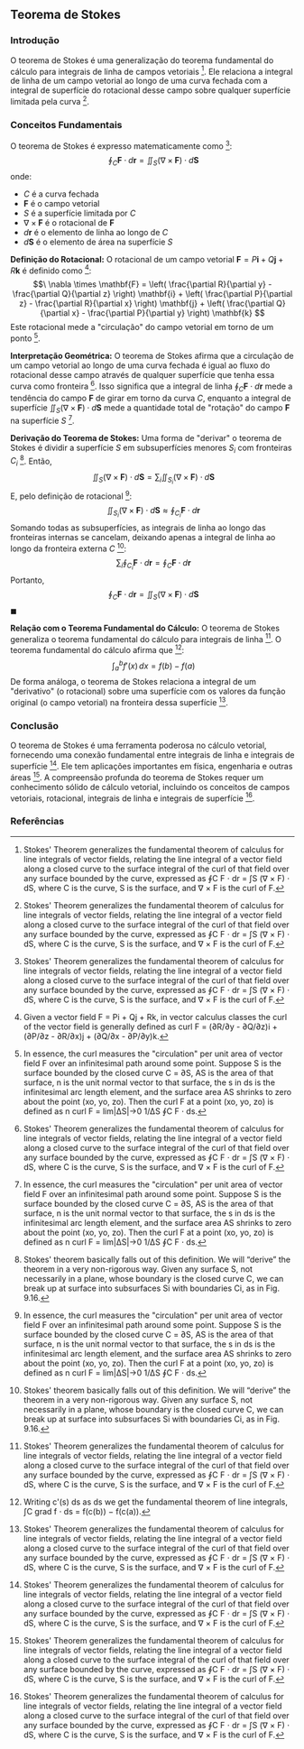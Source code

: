 ## Teorema de Stokes

### Introdução
O teorema de Stokes é uma generalização do teorema fundamental do cálculo para integrais de linha de campos vetoriais [^1]. Ele relaciona a integral de linha de um campo vetorial ao longo de uma curva fechada com a integral de superfície do rotacional desse campo sobre qualquer superfície limitada pela curva [^1].

### Conceitos Fundamentais

O teorema de Stokes é expresso matematicamente como [^1]:
$$\
\oint_C \mathbf{F} \cdot d\mathbf{r} = \iint_S (\nabla \times \mathbf{F}) \cdot d\mathbf{S}
$$
onde:
- $C$ é a curva fechada
- $\mathbf{F}$ é o campo vetorial
- $S$ é a superfície limitada por $C$
- $\nabla \times \mathbf{F}$ é o rotacional de $\mathbf{F}$
- $d\mathbf{r}$ é o elemento de linha ao longo de $C$
- $d\mathbf{S}$ é o elemento de área na superfície $S$

**Definição do Rotacional:** O rotacional de um campo vetorial $\mathbf{F} = P\mathbf{i} + Q\mathbf{j} + R\mathbf{k}$ é definido como [^3]:
$$\
\nabla \times \mathbf{F} = \left( \frac{\partial R}{\partial y} - \frac{\partial Q}{\partial z} \right) \mathbf{i} + \left( \frac{\partial P}{\partial z} - \frac{\partial R}{\partial x} \right) \mathbf{j} + \left( \frac{\partial Q}{\partial x} - \frac{\partial P}{\partial y} \right) \mathbf{k}
$$
Este rotacional mede a "circulação" do campo vetorial em torno de um ponto [^6].

**Interpretação Geométrica:** O teorema de Stokes afirma que a circulação de um campo vetorial ao longo de uma curva fechada é igual ao fluxo do rotacional desse campo através de qualquer superfície que tenha essa curva como fronteira [^1]. Isso significa que a integral de linha $\oint_C \mathbf{F} \cdot d\mathbf{r}$ mede a tendência do campo $\mathbf{F}$ de girar em torno da curva $C$, enquanto a integral de superfície $\iint_S (\nabla \times \mathbf{F}) \cdot d\mathbf{S}$ mede a quantidade total de "rotação" do campo $\mathbf{F}$ na superfície $S$ [^6].

**Derivação do Teorema de Stokes:** Uma forma de "derivar" o teorema de Stokes é dividir a superfície $S$ em subsuperfícies menores $S_i$ com fronteiras $C_i$ [^10]. Então,
$$\
\iint_S (\nabla \times \mathbf{F}) \cdot d\mathbf{S} = \sum_i \iint_{S_i} (\nabla \times \mathbf{F}) \cdot d\mathbf{S}
$$
E, pelo definição de rotacional [^6]:
$$\
\iint_{S_i} (\nabla \times \mathbf{F}) \cdot d\mathbf{S} \approx \oint_{C_i} \mathbf{F} \cdot d\mathbf{r}
$$
Somando todas as subsuperfícies, as integrais de linha ao longo das fronteiras internas se cancelam, deixando apenas a integral de linha ao longo da fronteira externa $C$ [^10]:
$$\
\sum_i \oint_{C_i} \mathbf{F} \cdot d\mathbf{r} = \oint_C \mathbf{F} \cdot d\mathbf{r}
$$
Portanto,
$$\
\oint_C \mathbf{F} \cdot d\mathbf{r} = \iint_S (\nabla \times \mathbf{F}) \cdot d\mathbf{S}
$$
$\blacksquare$

**Relação com o Teorema Fundamental do Cálculo:** O teorema de Stokes generaliza o teorema fundamental do cálculo para integrais de linha [^1]. O teorema fundamental do cálculo afirma que [^12]:
$$\
\int_a^b f'(x) \, dx = f(b) - f(a)
$$
De forma análoga, o teorema de Stokes relaciona a integral de um "derivativo" (o rotacional) sobre uma superfície com os valores da função original (o campo vetorial) na fronteira dessa superfície [^1].

### Conclusão

O teorema de Stokes é uma ferramenta poderosa no cálculo vetorial, fornecendo uma conexão fundamental entre integrais de linha e integrais de superfície [^1]. Ele tem aplicações importantes em física, engenharia e outras áreas [^1]. A compreensão profunda do teorema de Stokes requer um conhecimento sólido de cálculo vetorial, incluindo os conceitos de campos vetoriais, rotacional, integrais de linha e integrais de superfície [^1].

### Referências
[^1]: Stokes' Theorem generalizes the fundamental theorem of calculus for line integrals of vector fields, relating the line integral of a vector field along a closed curve to the surface integral of the curl of that field over any surface bounded by the curve, expressed as ∮C F ⋅ dr = ∫S (∇ × F) ⋅ dS, where C is the curve, S is the surface, and ∇ × F is the curl of F.
[^3]: Given a vector field F = Pi + Qj + Rk, in vector calculus classes the curl of the vector field is generally defined as curl F = (∂R/∂y - ∂Q/∂z)i + (∂P/∂z - ∂R/∂x)j + (∂Q/∂x - ∂P/∂y)k.
[^6]: In essence, the curl measures the "circulation" per unit area of vector field F over an infinitesimal path around some point. Suppose S is the surface bounded by the closed curve C = ∂S, AS is the area of that surface, n is the unit normal vector to that surface, the s in ds is the infinitesimal arc length element, and the surface area AS shrinks to zero about the point (xo, yo, zo). Then the curl F at a point (xo, yo, zo) is defined as n curl F = lim|∆S|→0 1/∆S ∮C F ⋅ ds.
[^10]: Stokes' theorem basically falls out of this definition. We will “derive” the theorem in a very non-rigorous way. Given any surface S, not necessarily in a plane, whose boundary is the closed curve C, we can break up at surface into subsurfaces Si with boundaries Ci, as in Fig. 9.16.
[^12]: Writing c'(s) ds as ds we get the fundamental theorem of line integrals, ∫C grad f ⋅ ds = f(c(b)) − f(c(a)).
<!-- END -->